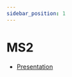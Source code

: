 ```yaml
---
sidebar_position: 1
---
```


# MS2

- [Presentation](https://docs.google.com/presentation/d/1xWzGktzOGoee7XUvA-kAa0YHqmET0yfl/edit#slide=id.p1)
